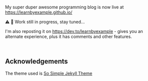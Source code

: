 My super duper awesome programming blog is now live at https://learnbyexample.github.io/

:warning: :construction: Work still in progress, stay tuned...

I'm also reposting it on https://dev.to/learnbyexample - gives you an alternate experience, plus it has comments and other features.

<br>

## Acknowledgements

The theme used is [So Simple Jekyll Theme](https://github.com/mmistakes/so-simple-theme)
